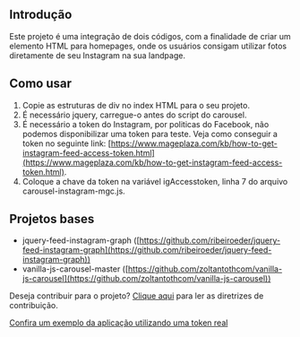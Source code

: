 
## Introdução

Este projeto é uma integração de dois códigos, com a finalidade de criar um elemento HTML para homepages, onde os usuários consigam utilizar fotos diretamente de seu Instagram na sua landpage.

## Como usar

1. Copie as estruturas de div no index HTML para o seu projeto.
2. É necessário jquery, carregue-o antes do script do carousel.
3. É necessário a token do Instagram, por politicas do Facebook, não podemos disponibilizar uma token para teste. Veja como conseguir a token no seguinte link: [https://www.mageplaza.com/kb/how-to-get-instagram-feed-access-token.html](https://www.mageplaza.com/kb/how-to-get-instagram-feed-access-token.html).
4. Coloque a chave da token na variável igAccesstoken, linha 7 do arquivo carousel-instagram-mgc.js.

## Projetos bases

* jquery-feed-instagram-graph ([https://github.com/ribeiroeder/jquery-feed-instagram-graph](https://github.com/ribeiroeder/jquery-feed-instagram-graph))
* vanilla-js-carousel-master ([https://github.com/zoltantothcom/vanilla-js-carousel](https://github.com/zoltantothcom/vanilla-js-carousel))

Deseja contribuir para o projeto? [Clique aqui](CONTRIBUTING.md) para ler as diretrizes de contribuição.

[Confira um exemplo da aplicação utilizando uma token real](http://genshinhub.rf.gd/carousel/) 
